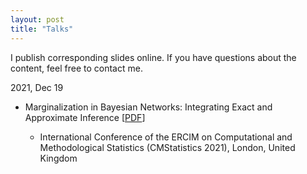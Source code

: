 ```yaml
---
layout: post
title: "Talks"
---
```


I publish corresponding slides online. If you have questions about the content, feel free to contact me.

2021, Dec 19      
- Marginalization in Bayesian Networks: Integrating Exact and Approximate Inference [[PDF](https://nbviewer.org/github/fritzbayer/fritzbayer.github.io/blob/master/presentation_04_CMS2021.pdf)] 

  - International Conference of the ERCIM on Computational and Methodological Statistics (CMStatistics 2021), London, United Kingdom

